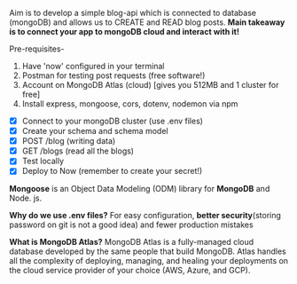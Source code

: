 Aim is to develop a simple blog-api which is connected to database (mongoDB) and allows us to CREATE and READ blog posts.
**Main takeaway is to connect your app to mongoDB cloud and interact with it!** 

Pre-requisites- 
1) Have 'now' configured in your terminal
2) Postman for testing post requests (free software!)
3) Account on MongoDB Atlas (cloud) [gives you 512MB and 1 cluster for free]
4) Install express, mongoose,  cors, dotenv, nodemon via npm

 - [x] Connect to your mongoDB cluster (use .env files)
 - [x] Create your schema and schema model
 - [x] POST /blog (writing data)
 - [x] GET /blogs (read all the blogs)
 - [x] Test locally
 - [x] Deploy to Now (remember to create your secret!)

**Mongoose** is an Object Data Modeling (ODM) library for **MongoDB** and Node. js.

**Why do we use .env files?**
For easy configuration, **better security**(storing password on git is not a good idea) and fewer production mistakes

**What is MongoDB Atlas?**
MongoDB Atlas is a fully-managed cloud database developed by the same people that build MongoDB. Atlas handles all the complexity of deploying, managing, and healing your deployments on the cloud service provider of your choice (AWS, Azure, and GCP).


